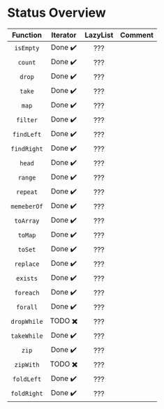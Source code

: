 # Status Overview

|  Function   | Iterator                      | LazyList                      | Comment                                                |
| :--------:  | :------:                      | :------:                      | -------                                                |
| `isEmpty`   | Done :heavy_check_mark:       | ???                           |                                                        |
| `count`     | Done :heavy_check_mark:       | ???                           |                                                        |
| `drop`      | Done :heavy_check_mark:       | ???                           |                                                        |
| `take`      | Done :heavy_check_mark:       | ???                           |                                                        |
| `map`       | Done :heavy_check_mark:       | ???                           |                                                        |
| `filter`    | Done :heavy_check_mark:       | ???                           |                                                        |
| `findLeft`  | Done :heavy_check_mark:       | ???                           |                                                        |
| `findRight` | Done :heavy_check_mark:       | ???                           |                                                        |
| `head`      | Done :heavy_check_mark:       | ???                           |                                                        |
| `range`     | Done :heavy_check_mark:       | ???                           |                                                        |
| `repeat`    | Done :heavy_check_mark:       | ???                           |                                                        |
| `memeberOf` | Done :heavy_check_mark:       | ???                           |                                                        |
| `toArray`   | Done :heavy_check_mark:       | ???                           |                                                        |
| `toMap`     | Done :heavy_check_mark:       | ???                           |                                                        |
| `toSet`     | Done :heavy_check_mark:       | ???                           |                                                        |
| `replace`   | Done :heavy_check_mark:       | ???                           |                                                        |
| `exists`    | Done :heavy_check_mark:       | ???                           |                                                        |
| `foreach`   | Done :heavy_check_mark:       | ???                           |                                                        |
| `forall`    | Done :heavy_check_mark:       | ???                           |                                                        |
| `dropWhile` | TODO :heavy_multiplication_x: | ???                           |                                                        |
| `takeWhile` | Done :heavy_check_mark:       | ???                           |                                                        |
| `zip`       | Done :heavy_check_mark:       | ???                           |                                                        |
| `zipWith`   | TODO :heavy_multiplication_x: | ???                           |                                                        |
| `foldLeft`  | Done :heavy_check_mark:       | ???                           |                                                        |
| `foldRight` | Done :heavy_check_mark:       | ???                           |                                                        |